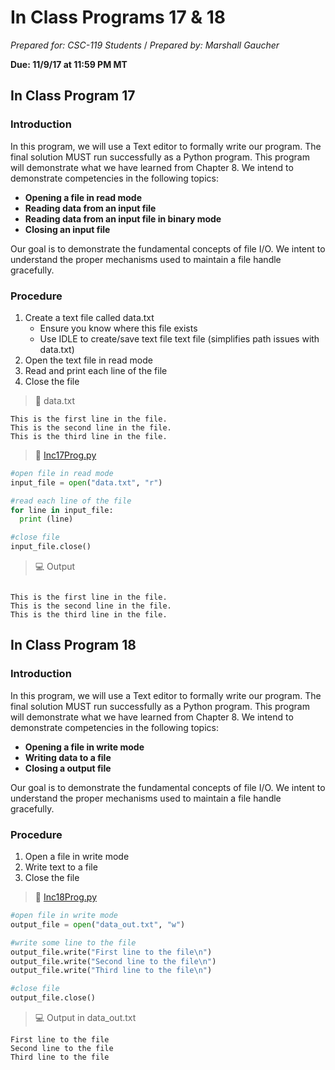 # In Class Programs 17 & 18
_Prepared for: CSC-119 Students_ /
_Prepared by: Marshall Gaucher_

**Due: 11/9/17 at 11:59 PM MT**

## In Class Program 17 
### Introduction
In this program, we will use a Text editor to formally write our program. The final solution MUST run successfully as a Python program. This program will demonstrate what we have learned from Chapter 8. We intend to demonstrate competencies in the following topics:

* **Opening a file in read mode**
* **Reading data from an input file**
* **Reading data from an input file in binary mode**
* **Closing an input file**

Our goal is to demonstrate the fundamental concepts of file I/O. We intent to understand the proper mechanisms used to maintain a file handle gracefully.

### Procedure
1. Create a text file called data.txt
   - Ensure you know where this file exists
   - Use IDLE to create/save text file text file (simplifies path issues with data.txt)
2. Open the text file in read mode
3. Read and print each line of the file
4. Close the file

> :memo: data.txt
```
This is the first line in the file.
This is the second line in the file.
This is the third line in the file.
```

> :page_facing_up: [Inc17Prog.py](https://github.com/m-gaucher/ACC_Dev/blob/master/CSC-119/docs/In-Class%20Programs%2017%20-%2018/IncProg17.py)
```python
#open file in read mode 
input_file = open("data.txt", "r") 

#read each line of the file 
for line in input_file: 
  print (line) 

#close file 
input_file.close()

```
> :computer: Output

```

This is the first line in the file.
This is the second line in the file.
This is the third line in the file.

```

## In Class Program 18
### Introduction
In this program, we will use a Text editor to formally write our program. The final solution MUST run successfully as a Python program. This program will demonstrate what we have learned from Chapter 8. We intend to demonstrate competencies in the following topics:

* **Opening a file in write mode**
* **Writing data to a file**
* **Closing a output file**

Our goal is to demonstrate the fundamental concepts of file I/O. We intent to understand the proper mechanisms used to maintain a file handle gracefully.

### Procedure
1. Open a file in write mode
2. Write text to a file
3. Close the file

> :page_facing_up: [Inc18Prog.py](https://github.com/m-gaucher/ACC_Dev/blob/master/CSC-119/docs/In-Class%20Programs%2017%20-%2018/IncProg18.py)

```python
#open file in write mode 
output_file = open("data_out.txt", "w") 

#write some line to the file 
output_file.write("First line to the file\n") 
output_file.write("Second line to the file\n") 
output_file.write("Third line to the file\n") 

#close file 
output_file.close()
```

> :computer: Output in data_out.txt

```
First line to the file
Second line to the file
Third line to the file
```
